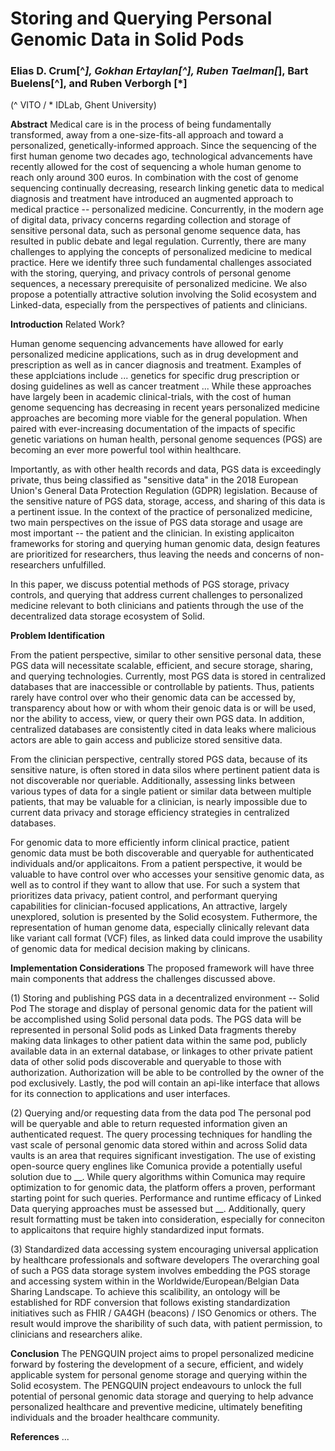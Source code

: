 # Storing and Querying Personal Genomic Data in Solid Pods
### Elias D. Crum[^*], Gokhan Ertaylan[^], Ruben Taelman[*], Bart Buelens[^], and Ruben Verborgh [*]
(^ VITO / * IDLab, Ghent University)

**Abstract**
Medical care is in the process of being fundamentally transformed, away from a one-size-fits-all approach and toward a personalized, genetically-informed approach. Since the sequencing of the first human genome two decades ago, technological advancements have recently allowed for the cost of sequencing a whole human genome to reach only around 300 euros. In combination with the cost of genome sequencing continually decreasing, research linking genetic data to medical diagnosis and treatment have introduced an augmented approach to medical practice -- personalized medicine. Concurrently, in the modern age of digital data, privacy concerns regarding collection and storage of sensitive personal data, such as personal genome sequence data, has resulted in public debate and legal regulation. Currently, there are many challenges to applying the concepts of personalized medicine to medical practice. Here we identify three such fundamental challenges associated with the storing, querying, and privacy controls of personal genome sequences, a necessary prerequisite of personalized medicine. We also propose a potentially attractive solution involving the Solid ecosystem and Linked-data, especially from the perspectives of patients and clinicians.


**Introduction** Related Work?

Human genome sequencing advancements have allowed for early personalized medicine applications, such as in drug development and prescription as well as in cancer diagnosis and treatment. Examples of these applciations include ... genetics for specific drug prescription or dosing guidelines as well as cancer treatment ... While these approaches have largely been in academic clinical-trials, with the cost of human genome sequencing has decreasing in recent years personalized medicine approaches are becoming more viable for the general population. When paired with ever-increasing documentation of the impacts of specific genetic variations on human health, personal genome sequences (PGS) are becoming an ever more powerful tool within healthcare.

Importantly, as with other health records and data, PGS data is exceedingly private, thus being classified as "sensitive data" in the 2018 European Union's General Data Protection Regulation (GDPR) legislation. Because of the sensitive nature of PGS data, storage, access, and sharing of this data is a pertinent issue. In the context of the practice of personalized medicine, two main perspectives on the issue of PGS data storage and usage are most important -- the patient and the clinician. In existing applicaiton frameworks for storing and querying human genomic data, design features are prioritized for researchers, thus leaving the needs and concerns of non-researchers unfulfilled. 

In this paper, we discuss potential methods of PGS storage, privacy controls, and querying that address current challenges to personalized medicine relevant to both clinicians and patients through the use of the decentralized data storage ecosystem of Solid. 


**Problem Identification**

From the patient perspective, similar to other sensitive personal data, these PGS data will necessitate scalable, efficient, and secure storage, sharing, and querying technologies. Currently, most PGS data is stored in centralized databases that are inaccessible or controllable by patients. Thus, patients rarely have control over who their genomic data can be accessed by, transparency about how or with whom their genoic data is or will be used, nor the ability to access, view, or query their own PGS data. In addition, centralized databases are consistently cited in data leaks where malicious actors are able to gain access and publicize stored sensitive data. 

From the clinician perspective, centrally stored PGS data, because of its sensitive nature, is often stored in data silos where pertinent patient data is not discoverable nor queriable. Additionally, assessing links between various types of data for a single patient or similar data between multiple patients, that may be valuable for a clinician, is nearly impossible due to current data privacy and storage efficiency strategies in centralized databases.

For genomic data to more efficiently inform clinical practice, patient genomic data must be both discoverable and queryable for authenticated individuals and/or applicaitons. From a patient perspective, it would be valuable to have control over who accesses your sensitive genomic data, as well as to control if they want to allow that use. For such a system that prioritizes data privacy, patient control, and performant querying capabilities for clinician-focused applications, An attractive, largely unexplored, solution is presented by the Solid ecosystem. Futhermore, the representation of human genome data, especially clinically relevant data like variant call format (VCF) files, as linked data could improve the usability of genomic data for medical decision making by clinicans. 


**Implementation Considerations**
The proposed framework will have three main components that address the challenges discussed above.

(1) Storing and publishing PGS data in a decentralized environment -- Solid Pod
The storage and display of personal genomic data for the patient will be accomplished using Solid personal data pods. The PGS data will be represented in personal Solid pods as Linked Data fragments thereby making data linkages to other patient data within the same pod, publicly available data in an external database, or linkages to other private patient data of other solid pods discoverable and queryable to those with authorization. Authorization will be able to be controlled by the owner of the pod exclusively. Lastly, the pod will contain an api-like interface that allows for its connection to applications and user interfaces. 


(2) Querying and/or requesting data from the data pod
The personal pod will be queryable and able to return requested information given an authenticated request. The query processing techniques for handling the vast scale of personal genomic data stored within and across Solid data vaults is an area that requires significant investigation. The use of existing open-source query englines like Comunica provide a potentially useful solution due to __. While query algorithms within Comunica may require optimization to for genomic data, the platform offers a proven, performant starting point for such queries. Performance and runtime efficacy of Linked Data querying approaches must be assessed but __. Additionally, query result formatting must be taken into consideration, especially for conneciton to applicaitons that require highly standardized input formats.
        

(3) Standardized data accessing system encouraging universal application by healthcare professionals and software developers 
The overarching goal of such a PGS data storage system involves embedding the PGS storage and accessing system within in the Worldwide/European/Belgian Data Sharing Landscape. To achieve this scalibility, an ontology will be established for RDF conversion that follows existing standardization initiatives such as FHIR / GA4GH (beacons) / ISO Genomics or others. The result would improve the sharibility of such data, with patient permission, to clinicians and researchers alike.

**Conclusion**
The PENGQUIN project aims to propel personalized medicine forward by fostering the development of a secure, efficient, and widely applicable system for personal genome storage and querying within the Solid ecosystem. The PENGQUIN project endeavours to unlock the full potential of personal genomic data storage and querying to help advance personalized healthcare and preventive medicine, ultimately benefiting individuals and the broader healthcare community.

**References**
...

